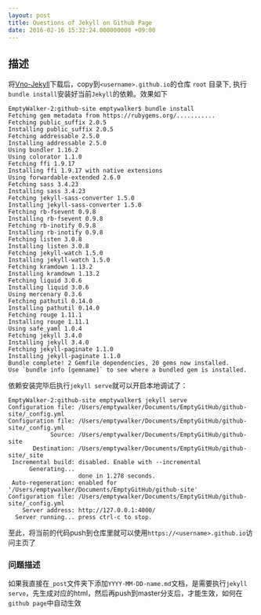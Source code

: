 ```yaml
---
layout: post
title: Questions of Jekyll on Github Page
date: 2016-02-16 15:32:24.000000000 +09:00
---
```


## 描述

将[Vno-Jekyll](https://github.com/onevcat/vno-jekyll)下载后，copy到`<username>.github.io`的仓库 `root` 目录下, 执行 `bundle install`安装好当前`Jekyll`的依赖。效果如下

```
EmptyWalker-2:github-site emptywalker$ bundle install
Fetching gem metadata from https://rubygems.org/...........
Fetching public_suffix 2.0.5
Installing public_suffix 2.0.5
Fetching addressable 2.5.0
Installing addressable 2.5.0
Using bundler 1.16.2
Using colorator 1.1.0
Fetching ffi 1.9.17
Installing ffi 1.9.17 with native extensions
Using forwardable-extended 2.6.0
Fetching sass 3.4.23
Installing sass 3.4.23
Fetching jekyll-sass-converter 1.5.0
Installing jekyll-sass-converter 1.5.0
Fetching rb-fsevent 0.9.8
Installing rb-fsevent 0.9.8
Fetching rb-inotify 0.9.8
Installing rb-inotify 0.9.8
Fetching listen 3.0.8
Installing listen 3.0.8
Fetching jekyll-watch 1.5.0
Installing jekyll-watch 1.5.0
Fetching kramdown 1.13.2
Installing kramdown 1.13.2
Fetching liquid 3.0.6
Installing liquid 3.0.6
Using mercenary 0.3.6
Fetching pathutil 0.14.0
Installing pathutil 0.14.0
Fetching rouge 1.11.1
Installing rouge 1.11.1
Using safe_yaml 1.0.4
Fetching jekyll 3.4.0
Installing jekyll 3.4.0
Fetching jekyll-paginate 1.1.0
Installing jekyll-paginate 1.1.0
Bundle complete! 2 Gemfile dependencies, 20 gems now installed.
Use `bundle info [gemname]` to see where a bundled gem is installed.
```


依赖安装完毕后执行`jekyll serve`就可以开启本地调试了：

```
EmptyWalker-2:github-site emptywalker$ jekyll serve
Configuration file: /Users/emptywalker/Documents/EmptyGitHub/github-site/_config.yml
Configuration file: /Users/emptywalker/Documents/EmptyGitHub/github-site/_config.yml
            Source: /Users/emptywalker/Documents/EmptyGitHub/github-site
       Destination: /Users/emptywalker/Documents/EmptyGitHub/github-site/_site
 Incremental build: disabled. Enable with --incremental
      Generating... 
                    done in 1.278 seconds.
 Auto-regeneration: enabled for '/Users/emptywalker/Documents/EmptyGitHub/github-site'
Configuration file: /Users/emptywalker/Documents/EmptyGitHub/github-site/_config.yml
    Server address: http://127.0.0.1:4000/
  Server running... press ctrl-c to stop.
```

至此，将当前的代码push到仓库里就可以使用`https://<username>.github.io`访问主页了

### 问题描述
如果我直接在`_post`文件夹下添加`YYYY-MM-DD-name.md`文档，是需要执行`jekyll serve`，先生成对应的html，然后再push到master分支后，才能生效，如何在`github page`中自动生效





